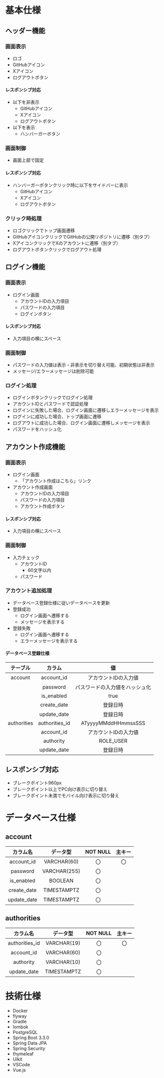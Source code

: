 # 基本仕様
## ヘッダー機能
### 画面表示
* ロゴ
* GitHubアイコン
* Xアイコン
* ログアウトボタン

#### レスポンシブ対応
* 以下を非表示
    * GitHubアイコン
    * Xアイコン
    * ログアウトボタン
* 以下を表示
    * ハンバーガーボタン

### 画面制御
* 画面上部で固定

#### レスポンシブ対応
* ハンバーガーボタンクリック時に以下をサイドバーに表示
    * GitHubアイコン
    * Xアイコン
    * ログアウトボタン

### クリック時処理
* ロゴクリックでトップ画面遷移
* GitHubアイコンクリックでGitHubの公開リポジトリに遷移（別タブ）
* XアイコンクリックでXのアカウントに遷移（別タブ）
* ログアウトボタンクリックでログアウト処理

## ログイン機能
### 画面表示
* ログイン画面
    * アカウントIDの入力項目
    * パスワードの入力項目
    * ログインボタン

#### レスポンシブ対応
* 入力項目の横にスペース

### 画面制御
* パスワードの入力値は表示・非表示を切り替え可能、初期状態は非表示
* メッセージ/エラーメッセージは削除可能

### ログイン処理
* ログインボタンクリックでログイン処理
* アカウントIDとパスワードで認証処理
* ログインに失敗した場合、ログイン画面に遷移しエラーメッセージを表示
* ログインに成功した場合、トップ画面に遷移
* ログアウトに成功した場合、ログイン画面に遷移しメッセージを表示
* パスワードをハッシュ化

## アカウント作成機能
### 画面表示
* ログイン画面
    * 「アカウント作成はこちら」リンク
* アカウント作成画面
    * アカウントIDの入力項目
    * パスワードの入力項目
    * アカウント作成ボタン

#### レスポンシブ対応
* 入力項目の横にスペース

### 画面制御
* 入力チェック
    * アカウントID
        * 60文字以内
    * パスワード

### アカウント追加処理
* データベース登録仕様に従いデータベースを更新
* 登録成功
    * ログイン画面へ遷移する
    * メッセージを表示する
* 登録失敗
    * ログイン画面へ遷移する
    * エラーメッセージを表示する

#### データベース登録仕様
|テーブル|カラム|値|
|:-:|:-:|:-:|
|account|account_id|アカウントIDの入力値|
||password|パスワードの入力値をハッシュ化|
||is_enabled|true|
||create_date|登録日時|
||update_date|登録日時|
|authorities|authorities_id|ATyyyyMMddHHmmssSSS|
||account_id|アカウントIDの入力値|
||authority|ROLE_USER|
||update_date|登録日時|

## レスポンシブ対応
* ブレークポイント960px
* ブレークポイント以上でPC向け表示に切り替え
* ブレークポイント未満でモバイル向け表示に切り替え

# データベース仕様
## account
|カラム名|データ型|NOT NULL|主キー|
|:-:|:-:|:-:|:-:|
|account_id|VARCHAR(60)|〇|〇|
|password|VARCHAR(255)|〇||
|is_enabled|BOOLEAN|〇||
|create_date|TIMESTAMPTZ|〇||
|update_date|TIMESTAMPTZ|〇||

## authorities
|カラム名|データ型|NOT NULL|主キー|
|:-:|:-:|:-:|:-:|
|authorities_id|VARCHAR(19)|〇|〇|
|account_id|VARCHAR(60)|〇||
|authority|VARCHAR(10)|〇||
|update_date|TIMESTAMPTZ|〇||

# 技術仕様
* Docker
* flyway
* Gradle
* lombok
* PostgreSQL
* Spring Boot 3.3.0
* Spring Data JPA
* Spring Security
* thymeleaf
* UIkit
* VSCode
* Vue.js